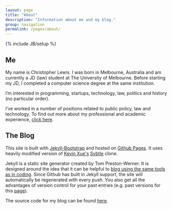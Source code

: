 ```yaml
---
layout: page
title: "About"
description: "Information about me and my blag."
group: navigation
permalink: /pages/about/
---
```

{% include JB/setup %}

## Me

My name is Christopher Lewis. I was born in Melbourne, Australia and am currently a JD (law) student at The University of Melbourne. Before starting my JD, I completed a computer science degree at the same institution.

I’m interested in programming, startups, technology, law, politics and history (no particular order).

I’ve worked in a number of positions related to public policy, law and technology. To find out more about my professional and academic experience, [click here](http://www.linkedin.com/profile/view?id=192485903 "LinkedIn").

## The Blog

This site is built with [Jekyll-Bootstrap](http://jekyllbootstrap.com) and hosted on [Github Pages](http://pages.github.com). It uses heavily modified version of [Kevin Xue's](https://github.com/kevinxueliang/jb-svbtle) [Svbtle](https://svbtle.com) clone.

Jekyll is a static site generator created by Tom Preston-Werner. It is designed around the idea that it can be helpful to [blog using the same tools as in coding](http://tom.preston-werner.com/2008/11/17/blogging-like-a-hacker.html). Since Github has built in Jekyll support, the site will automatically be regenerated with every push. You also get all the advantages of version control for your past entries (e.g. past versions for this [page](https://github.com/cdlewis/cdlewis.github.com/commits/master/pages/about/01-index.md)).

The source code for my blog can be found [here](https://github.com/cdlewis/cdlewis.github.com).
